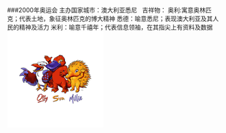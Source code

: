 ###2000年奥运会
主办国家城市：澳大利亚悉尼
&nbsp;
吉祥物：
奥利:寓意奥林匹克；代表土地，象征奥林匹克的博大精神
悉德：喻意悉尼；表现澳大利亚及其人民的精神及活力
米利：喻意千禧年；代表信息领袖，在其指尖上有资料及数据
&nbsp;
![](images/2000.png)
